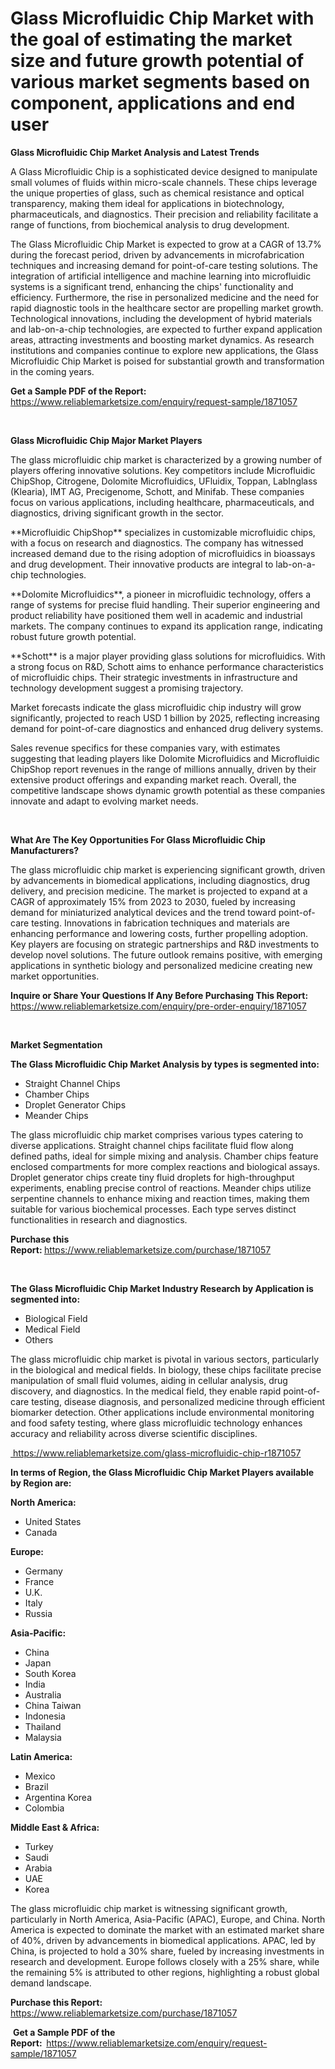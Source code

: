 <p><h1>Glass Microfluidic Chip Market with the goal of estimating the market size and future growth potential of various market segments based on component, applications and end user</h1></p><p><strong>Glass Microfluidic Chip Market Analysis and Latest Trends</strong></p>
<p><p>A Glass Microfluidic Chip is a sophisticated device designed to manipulate small volumes of fluids within micro-scale channels. These chips leverage the unique properties of glass, such as chemical resistance and optical transparency, making them ideal for applications in biotechnology, pharmaceuticals, and diagnostics. Their precision and reliability facilitate a range of functions, from biochemical analysis to drug development.</p><p>The Glass Microfluidic Chip Market is expected to grow at a CAGR of 13.7% during the forecast period, driven by advancements in microfabrication techniques and increasing demand for point-of-care testing solutions. The integration of artificial intelligence and machine learning into microfluidic systems is a significant trend, enhancing the chips' functionality and efficiency. Furthermore, the rise in personalized medicine and the need for rapid diagnostic tools in the healthcare sector are propelling market growth. Technological innovations, including the development of hybrid materials and lab-on-a-chip technologies, are expected to further expand application areas, attracting investments and boosting market dynamics. As research institutions and companies continue to explore new applications, the Glass Microfluidic Chip Market is poised for substantial growth and transformation in the coming years.</p></p>
<p><strong>Get a Sample PDF of the Report:&nbsp;</strong> <a href="https://www.reliablemarketsize.com/enquiry/request-sample/1871057?utm_campaign=3432&utm_medium=2&utm_source=Github&utm_content=ia&utm_term=13042025&utm_id=glass-microfluidic-chip">https://www.reliablemarketsize.com/enquiry/request-sample/1871057</a></p>
<p>&nbsp;</p>
<p><strong>Glass Microfluidic Chip Major Market Players</strong></p>
<p><p>The glass microfluidic chip market is characterized by a growing number of players offering innovative solutions. Key competitors include Microfluidic ChipShop, Citrogene, Dolomite Microfluidics, UFluidix, Toppan, LabInglass (Klearia), IMT AG, Precigenome, Schott, and Minifab. These companies focus on various applications, including healthcare, pharmaceuticals, and diagnostics, driving significant growth in the sector.</p><p>**Microfluidic ChipShop** specializes in customizable microfluidic chips, with a focus on research and diagnostics. The company has witnessed increased demand due to the rising adoption of microfluidics in bioassays and drug development. Their innovative products are integral to lab-on-a-chip technologies.</p><p>**Dolomite Microfluidics**, a pioneer in microfluidic technology, offers a range of systems for precise fluid handling. Their superior engineering and product reliability have positioned them well in academic and industrial markets. The company continues to expand its application range, indicating robust future growth potential.</p><p>**Schott** is a major player providing glass solutions for microfluidics. With a strong focus on R&D, Schott aims to enhance performance characteristics of microfluidic chips. Their strategic investments in infrastructure and technology development suggest a promising trajectory.</p><p>Market forecasts indicate the glass microfluidic chip industry will grow significantly, projected to reach USD 1 billion by 2025, reflecting increasing demand for point-of-care diagnostics and enhanced drug delivery systems.</p><p>Sales revenue specifics for these companies vary, with estimates suggesting that leading players like Dolomite Microfluidics and Microfluidic ChipShop report revenues in the range of millions annually, driven by their extensive product offerings and expanding market reach. Overall, the competitive landscape shows dynamic growth potential as these companies innovate and adapt to evolving market needs.</p></p>
<p>&nbsp;</p>
<p><strong>What Are The Key Opportunities For Glass Microfluidic Chip Manufacturers?</strong></p>
<p><p>The glass microfluidic chip market is experiencing significant growth, driven by advancements in biomedical applications, including diagnostics, drug delivery, and precision medicine. The market is projected to expand at a CAGR of approximately 15% from 2023 to 2030, fueled by increasing demand for miniaturized analytical devices and the trend toward point-of-care testing. Innovations in fabrication techniques and materials are enhancing performance and lowering costs, further propelling adoption. Key players are focusing on strategic partnerships and R&D investments to develop novel solutions. The future outlook remains positive, with emerging applications in synthetic biology and personalized medicine creating new market opportunities.</p></p>
<p><strong>Inquire or Share Your Questions If Any Before Purchasing This Report:</strong> <a href="https://www.reliablemarketsize.com/enquiry/pre-order-enquiry/1871057?utm_campaign=3432&utm_medium=2&utm_source=Github&utm_content=ia&utm_term=13042025&utm_id=glass-microfluidic-chip">https://www.reliablemarketsize.com/enquiry/pre-order-enquiry/1871057</a></p>
<p>&nbsp;</p>
<p><strong>Market Segmentation</strong></p>
<p><strong>The Glass Microfluidic Chip Market Analysis by types is segmented into:</strong></p>
<p><ul><li>Straight Channel Chips</li><li>Chamber Chips</li><li>Droplet Generator Chips</li><li>Meander Chips</li></ul></p>
<p><p>The glass microfluidic chip market comprises various types catering to diverse applications. Straight channel chips facilitate fluid flow along defined paths, ideal for simple mixing and analysis. Chamber chips feature enclosed compartments for more complex reactions and biological assays. Droplet generator chips create tiny fluid droplets for high-throughput experiments, enabling precise control of reactions. Meander chips utilize serpentine channels to enhance mixing and reaction times, making them suitable for various biochemical processes. Each type serves distinct functionalities in research and diagnostics.</p></p>
<p><strong>Purchase this Report:&nbsp;</strong><a href="https://www.reliablemarketsize.com/purchase/1871057?utm_campaign=3432&utm_medium=2&utm_source=Github&utm_content=ia&utm_term=13042025&utm_id=glass-microfluidic-chip">https://www.reliablemarketsize.com/purchase/1871057</a></p>
<p>&nbsp;</p>
<p><strong>The Glass Microfluidic Chip Market Industry Research by Application is segmented into:</strong></p>
<p><ul><li>Biological Field</li><li>Medical Field</li><li>Others</li></ul></p>
<p><p>The glass microfluidic chip market is pivotal in various sectors, particularly in the biological and medical fields. In biology, these chips facilitate precise manipulation of small fluid volumes, aiding in cellular analysis, drug discovery, and diagnostics. In the medical field, they enable rapid point-of-care testing, disease diagnosis, and personalized medicine through efficient biomarker detection. Other applications include environmental monitoring and food safety testing, where glass microfluidic technology enhances accuracy and reliability across diverse scientific disciplines.</p></p>
<p><a href="https://www.reliablemarketsize.com/glass-microfluidic-chip-r1871057?utm_campaign=3432&utm_medium=2&utm_source=Github&utm_content=ia&utm_term=13042025&utm_id=glass-microfluidic-chip">&nbsp;https://www.reliablemarketsize.com/glass-microfluidic-chip-r1871057</a></p>
<p><strong>In terms of Region, the Glass Microfluidic Chip Market Players available by Region are:</strong></p>
<p>
    <p> <strong> North America: </strong>
        <ul>
            <li>United States</li>
            <li>Canada</li>
        </ul>
        </p> 
    <p> <strong> Europe: </strong>
        <ul>
            <li>Germany</li>
            <li>France</li>
            <li>U.K.</li>
            <li>Italy</li>
            <li>Russia</li>
        </ul>
        </p> 
    <p> <strong> Asia-Pacific: </strong>
        <ul>
            <li>China</li>
            <li>Japan</li>
            <li>South Korea</li>
            <li>India</li>
            <li>Australia</li>
            <li>China Taiwan</li>
            <li>Indonesia</li>
            <li>Thailand</li>
            <li>Malaysia</li>
        </ul>
        </p> 
    <p> <strong> Latin America: </strong>
        <ul>
            <li>Mexico</li>
            <li>Brazil</li>
            <li>Argentina Korea</li>
            <li>Colombia</li>
        </ul>
        </p> 
    <p> <strong> Middle East & Africa: </strong>
        <ul>
            <li>Turkey</li>
            <li>Saudi</li>
            <li>Arabia</li>
            <li>UAE</li>
            <li>Korea</li>
        </ul>
    </p>
    </p>
<p><p>The glass microfluidic chip market is witnessing significant growth, particularly in North America, Asia-Pacific (APAC), Europe, and China. North America is expected to dominate the market with an estimated market share of 40%, driven by advancements in biomedical applications. APAC, led by China, is projected to hold a 30% share, fueled by increasing investments in research and development. Europe follows closely with a 25% share, while the remaining 5% is attributed to other regions, highlighting a robust global demand landscape.</p></p>
<p><strong>Purchase this Report: </strong><a href="https://www.reliablemarketsize.com/purchase/1871057?utm_campaign=3432&utm_medium=2&utm_source=Github&utm_content=ia&utm_term=13042025&utm_id=glass-microfluidic-chip">https://www.reliablemarketsize.com/purchase/1871057</a></p>
<p>&nbsp;<strong>Get a Sample PDF of the Report:&nbsp;&nbsp;</strong><a href="https://www.reliablemarketsize.com/enquiry/request-sample/1871057?utm_campaign=3432&utm_medium=2&utm_source=Github&utm_content=ia&utm_term=13042025&utm_id=glass-microfluidic-chip">https://www.reliablemarketsize.com/enquiry/request-sample/1871057</a></p>
<p><strong></strong></p>
<p><p></p><p></p><p></p></p>